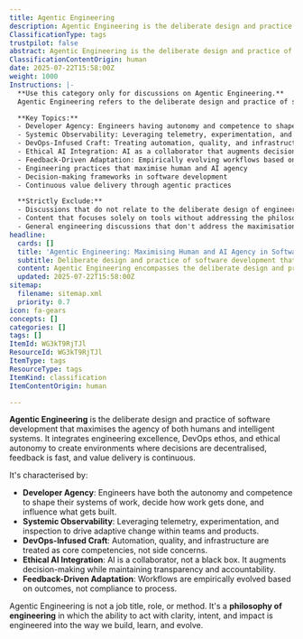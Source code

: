 ```yaml
---
title: Agentic Engineering
description: Agentic Engineering is the deliberate design and practice of software development that maximises the agency of both humans and intelligent systems. It integrates engineering excellence, DevOps ethos, and ethical autonomy to create environments where decisions are decentralised, feedback is fast, and value delivery is continuous.
ClassificationType: tags
trustpilot: false
abstract: Agentic Engineering is the deliberate design and practice of software development that maximises the agency of both humans and intelligent systems. It integrates engineering excellence, DevOps ethos, and ethical autonomy to create environments where decisions are decentralised, feedback is fast, and value delivery is continuous. It's characterised by Developer Agency, Systemic Observability, DevOps-Infused Craft, Ethical AI Integration, and Feedback-Driven Adaptation. Agentic Engineering is not a job title, role, or method—it's a philosophy of engineering in which the ability to act with clarity, intent, and impact is engineered into the way we build, learn, and evolve.
ClassificationContentOrigin: human
date: 2025-07-22T15:58:00Z
weight: 1000
Instructions: |-
  **Use this category only for discussions on Agentic Engineering.**  
  Agentic Engineering refers to the deliberate design and practice of software development that maximises the agency of both humans and intelligent systems. This concept integrates engineering excellence, DevOps ethos, and ethical autonomy to create environments where decisions are decentralised, feedback is fast, and value delivery is continuous.

  **Key Topics:**
  - Developer Agency: Engineers having autonomy and competence to shape their systems of work
  - Systemic Observability: Leveraging telemetry, experimentation, and inspection for adaptive change
  - DevOps-Infused Craft: Treating automation, quality, and infrastructure as core competencies
  - Ethical AI Integration: AI as a collaborator that augments decision-making with transparency
  - Feedback-Driven Adaptation: Empirically evolving workflows based on outcomes
  - Engineering practices that maximise human and AI agency
  - Decision-making frameworks in software development
  - Continuous value delivery through agentic practices

  **Strictly Exclude:**
  - Discussions that do not relate to the deliberate design of engineering practices
  - Content that focuses solely on tools without addressing the philosophical aspects of agency
  - General engineering discussions that don't address the maximisation of human and AI agency
headline:
  cards: []
  title: 'Agentic Engineering: Maximising Human and AI Agency in Software Development'
  subtitle: Deliberate design and practice of software development that maximises agency of both humans and intelligent systems through engineering excellence and ethical autonomy.
  content: Agentic Engineering encompasses the deliberate design and practice of software development that maximises the agency of both humans and intelligent systems. It integrates engineering excellence, DevOps ethos, and ethical autonomy to create environments where decisions are decentralised, feedback is fast, and value delivery is continuous through systematic observability, craft mastery, and adaptive workflows.
  updated: 2025-07-22T15:58:00Z
sitemap:
  filename: sitemap.xml
  priority: 0.7
icon: fa-gears
concepts: []
categories: []
tags: []
ItemId: WG3kT9RjTJl
ResourceId: WG3kT9RjTJl
ItemType: tags
ResourceType: tags
ItemKind: classification
ItemContentOrigin: human

---
```

**Agentic Engineering** is the deliberate design and practice of software development that maximises the agency of both humans and intelligent systems. It integrates engineering excellence, DevOps ethos, and ethical autonomy to create environments where decisions are decentralised, feedback is fast, and value delivery is continuous.

It's characterised by:

- **Developer Agency**: Engineers have both the autonomy and competence to shape their systems of work, decide how work gets done, and influence what gets built.
- **Systemic Observability**: Leveraging telemetry, experimentation, and inspection to drive adaptive change within teams and products.
- **DevOps-Infused Craft**: Automation, quality, and infrastructure are treated as core competencies, not side concerns.
- **Ethical AI Integration**: AI is a collaborator, not a black box. It augments decision-making while maintaining transparency and accountability.
- **Feedback-Driven Adaptation**: Workflows are empirically evolved based on outcomes, not compliance to process.

Agentic Engineering is not a job title, role, or method. It's a **philosophy of engineering** in which the ability to act with clarity, intent, and impact is engineered into the way we build, learn, and evolve.
